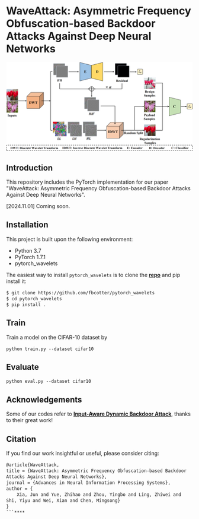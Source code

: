 # WaveAttack: Asymmetric Frequency Obfuscation-based Backdoor Attacks Against Deep Neural Networks

![](images/overview.png "Overview of our HPR model.")

## Introduction

This repository includes the PyTorch implementation for our paper 
"WaveAttack: Asymmetric Frequency Obfuscation-based Backdoor Attacks Against Deep Neural Networks".

[2024.11.01] Coming soon.

## Installation

This project is built upon the following environment:
* Python 3.7
* PyTorch 1.7.1
* pytorch_wavelets

The easiest way to install ``pytorch_wavelets`` is to clone the [**repo**](https://github.com/fbcotter/pytorch_wavelets) and pip install
it:

    $ git clone https://github.com/fbcotter/pytorch_wavelets
    $ cd pytorch_wavelets
    $ pip install .

## Train
Train a model on the CIFAR-10 dataset by
```
python train.py --dataset cifar10 
```

## Evaluate
```
python eval.py --dataset cifar10
```

## Acknowledgements

Some of our codes refer to [**Input-Aware Dynamic Backdoor Attack**](https://github.com/VinAIResearch/input-aware-backdoor-attack-release), thanks to their great work!

## Citation

If you find our work insightful or useful, please consider citing:
```
@article{WaveAttack,
title = {WaveAttack: Asymmetric Frequency Obfuscation-based Backdoor Attacks Against Deep Neural Networks},
journal = {Advances in Neural Information Processing Systems},
author = {
    Xia, Jun and Yue, Zhihao and Zhou, Yingbo and Ling, Zhiwei and Shi, Yiyu and Wei, Xian and Chen, Mingsong}
}
```****

